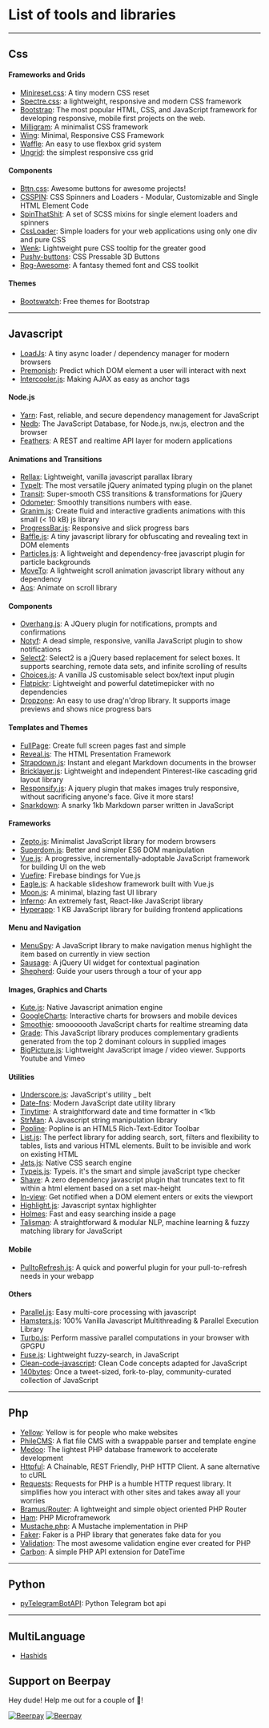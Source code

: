 <!---
	<span style="color:red">**Testing!** text</span>
-->
# List of tools and libraries

<hr>

## Css

#### Frameworks and Grids
* [Minireset.css](http://jgthms.com/minireset.css/): A tiny modern CSS reset 
* [Spectre.css](https://picturepan2.github.io/spectre/): a lightweight, responsive and modern CSS framework
* [Bootstrap](http://getbootstrap.com): The most popular HTML, CSS, and JavaScript framework for developing responsive, mobile first projects on the web.
* [Milligram](https://milligram.github.io/): A minimalist CSS framework
* [Wing](http://usewing.ml): Minimal, Responsive CSS Framework 
* [Waffle](https://lucasgruwez.github.io/waffle-grid/): An easy to use flexbox grid system
* [Ungrid](http://chrisnager.github.io/ungrid): the simplest responsive css grid

#### Components
* [Bttn.css](https://bttn.surge.sh/): Awesome buttons for awesome projects!
* [CSSPIN](https://webkul.github.io/csspin/): CSS Spinners and Loaders - Modular, Customizable and Single HTML Element Code
* [SpinThatShit](https://matejkustec.github.io/SpinThatShit/): A set of SCSS mixins for single element loaders and spinners
* [CssLoader](http://www.raphaelfabeni.com.br/css-loader/): Simple loaders for your web applications using only one div and pure CSS
* [Wenk](https://tiaanduplessis.github.io/wenk/): Lightweight pure CSS tooltip for the greater good 
* [Pushy-buttons](https://iraul.github.io/pushy-buttons/): CSS Pressable 3D Buttons
* [Rpg-Awesome](http://nagoshiashumari.github.io/Rpg-Awesome/): A fantasy themed font and CSS toolkit

#### Themes
* [Bootswatch](http://bootswatch.com/): Free themes for Bootstrap

<hr>

## Javascript
* [LoadJs](https://github.com/muicss/loadjs): A tiny async loader / dependency manager for modern browsers
* [Premonish](https://github.com/mathisonian/premonish): Predict which DOM element a user will interact with next
* [Intercooler.js](http://intercoolerjs.org): Making AJAX as easy as anchor tags 

#### Node.js
* [Yarn](https://yarnpkg.com/): Fast, reliable, and secure dependency management for JavaScript
* [Nedb](https://github.com/louischatriot/nedb): The JavaScript Database, for Node.js, nw.js, electron and the browser
* [Feathers](https://feathersjs.com): A REST and realtime API layer for modern applications

#### Animations and Transitions
* [Rellax](https://dixonandmoe.com/rellax/): Lightweight, vanilla javascript parallax library 
* [TypeIt](http://macarthur.me/typeit): The most versatile jQuery animated typing plugin on the planet
* [Transit](http://ricostacruz.com/jquery.transit/): Super-smooth CSS transitions & transformations for jQuery
* [Odometer](https://github.com/HubSpot/odometer): Smoothly transitions numbers with ease.
* [Granim.js](https://sarcadass.github.io/granim.js/ ): Create fluid and interactive gradients animations with this small (< 10 kB) js library
* [ProgressBar.js](https://kimmobrunfeldt.github.io/progressbar.js): Responsive and slick progress bars
* [Baffle.js](https://camwiegert.github.io/baffle): A tiny javascript library for obfuscating and revealing text in DOM elements
* [Particles.js](https://marcbruederlin.github.io/particles.js/): A lightweight and dependency-free javascript plugin for particle backgrounds
* [MoveTo](https://github.com/hsnaydd/moveTo): A lightweight scroll animation javascript library without any dependency
* [Aos](https://github.com/michalsnik/aos): Animate on scroll library

#### Components
* [Overhang.js](http://paulkr.github.io/overhang.js): A JQuery plugin for notifications, prompts and confirmations
* [Notyf](http://carlosroso.com/notyf/): A dead simple, responsive, vanilla JavaScript plugin to show notifications
* [Select2](https://select2.github.io/): Select2 is a jQuery based replacement for select boxes. It supports searching, remote data sets, and infinite scrolling of results
* [Choices.js](https://joshuajohnson.co.uk/Choices/): A vanilla JS customisable select box/text input plugin
* [Flatpickr](https://chmln.github.io/flatpickr): Lightweight and powerful datetimepicker with no dependencies 
* [Dropzone](http://www.dropzonejs.com): An easy to use drag'n'drop library. It supports image previews and shows nice progress bars

#### Templates and Themes
* [FullPage](http://alvarotrigo.com/fullPage/): Create full screen pages fast and simple
* [Reveal.js](http://lab.hakim.se/reveal-js/): The HTML Presentation Framework
* [Strapdown.js](http://strapdownjs.com/): Instant and elegant Markdown documents in the browser
* [Bricklayer.js](http://bricklayer.js.org): Lightweight and independent Pinterest-like cascading grid layout library 
* [Responsify.js](http://responsifyjs.space): A jquery plugin that makes images truly responsive, without sacrificing anyone's face. Give it more stars! 
* [Snarkdown](https://github.com/developit/snarkdown): A snarky 1kb Markdown parser written in JavaScript

#### Frameworks
* [Zepto.js](http://zeptojs.com/): Minimalist JavaScript library for modern browsers
* [Superdom.js](https://superdom.site/): Better and simpler ES6 DOM manipulation
* [Vue.js](https://vuejs.org/): A progressive, incrementally-adoptable JavaScript framework for building UI on the web
* [Vuefire](https://github.com/vuejs/vuefire): Firebase bindings for Vue.js
* [Eagle.js](https://zulko.github.io/eaglejs-demo/): A hackable slideshow framework built with Vue.js
* [Moon.js](http://moonjs.ga/): A minimal, blazing fast UI library
* [Inferno](https://github.com/infernojs/inferno): An extremely fast, React-like JavaScript library
* [Hyperapp](https://hyperapp.glitch.me): 1 KB JavaScript library for building frontend applications

#### Menu and Navigation
* [MenuSpy](https://github.com/lcdsantos/menuspy): A JavaScript library to make navigation menus highlight the item based on currently in view section
* [Sausage](http://christophercliff.com/sausage/): A jQuery UI widget for contextual pagination
* [Shepherd](http://github.hubspot.com/shepherd/docs/welcome): Guide your users through a tour of your app

#### Images, Graphics and Charts
* [Kute.js](http://thednp.github.io/kute.js): Native Javascript animation engine
* [GoogleCharts](https://developers.google.com/chart/): Interactive charts for browsers and mobile devices
* [Smoothie](http://smoothiecharts.org): smooooooth JavaScript charts for realtime streaming data
* [Grade](http://benhowdle.im/grade): This JavaScript library produces complementary gradients generated from the top 2 dominant colours in supplied images
* [BigPicture.js](https://henrygd.me/bigpicture): Lightweight JavaScript image / video viewer. Supports Youtube and Vimeo

#### Utilities
* [Underscore.js](http://underscorejs.org): JavaScript's utility _ belt 
* [Date-fns](https://date-fns.org/): Modern JavaScript date utility library
* [Tinytime](https://github.com/aweary/tinytime): A straightforward date and time formatter in <1kb
* [StrMan](https://dleitee.github.io/strman/): A Javascript string manipulation library
* [Popline](http://kenshin54.github.io/popline): Popline is an HTML5 Rich-Text-Editor Toolbar 
* [List.js](http://listjs.com): The perfect library for adding search, sort, filters and flexibility to tables, lists and various HTML elements. Built to be invisible and work on existing HTML
* [Jets.js](https://jets.js.org): Native CSS search engine 
* [Typeis.js](https://typeis.github.io/): Typeis. it's the smart and simple javaScript type checker 
* [Shave](https://dollarshaveclub.github.io/shave/): A zero dependency javascript plugin that truncates text to fit within a html element based on a set max-height
* [In-view](https://camwiegert.github.io/in-view): Get notified when a DOM element enters or exits the viewport
* [Highlight.js](https://github.com/isagalaev/highlight.js): Javascript syntax highlighter
* [Holmes](https://haroen.me/holmes/): Fast and easy searching inside a page
* [Talisman](http://yomguithereal.github.io/talisman/): A straightforward & modular NLP, machine learning & fuzzy matching library for JavaScript

#### Mobile
* [PulltoRefresh.js](https://www.boxfactura.com/pulltorefresh.js/): A quick and powerful plugin for your pull-to-refresh needs in your webapp

#### Others
* [Parallel.js](https://parallel.js.org): Easy multi-core processing with javascript
* [Hamsters.js](http://www.hamsters.io): 100% Vanilla Javascript Multithreading & Parallel Execution Library
* [Turbo.js](https://turbo.github.io): Perform massive parallel computations in your browser with GPGPU
* [Fuse.js](http://fusejs.io/): Lightweight fuzzy-search, in JavaScript 
* [Clean-code-javascript](https://github.com/ryanmcdermott/clean-code-javascript): Clean Code concepts adapted for JavaScript
* [140bytes](https://github.com/jed/140bytes): Once a tweet-sized, fork-to-play, community-curated collection of JavaScript

<hr>

## Php
* [Yellow](https://datenstrom.se/yellow): Yellow is for people who make websites
* [PhileCMS](http://philecms.com/): A flat file CMS with a swappable parser and template engine
* [Medoo](http://medoo.in): The lightest PHP database framework to accelerate development
* [Httpful](http://phphttpclient.com): A Chainable, REST Friendly, PHP HTTP Client. A sane alternative to cURL
* [Requests](http://requests.ryanmccue.info/): Requests for PHP is a humble HTTP request library. It simplifies how you interact with other sites and takes away all your worries
* [Bramus/Router](https://github.com/bramus/router): A lightweight and simple object oriented PHP Router
* [Ham](https://github.com/radiosilence/Ham): PHP Microframework
* [Mustache.php](http://mustache.github.io/): A Mustache implementation in PHP
* [Faker](https://github.com/fzaninotto/Faker): Faker is a PHP library that generates fake data for you
* [Validation](http://respect.github.io/Validation): The most awesome validation engine ever created for PHP 
* [Carbon](http://carbon.nesbot.com/): A simple PHP API extension for DateTime

<hr>

## Python
* [pyTelegramBotAPI](https://github.com/eternnoir/pyTelegramBotAPI): Python Telegram bot api

<hr>

## MultiLanguage
* [Hashids](http://hashids.org/)

## Support on Beerpay
Hey dude! Help me out for a couple of :beers:!

[![Beerpay](https://beerpay.io/VickPix/tools-and-libs/badge.svg?style=beer-square)](https://beerpay.io/VickPix/tools-and-libs)  [![Beerpay](https://beerpay.io/VickPix/tools-and-libs/make-wish.svg?style=flat-square)](https://beerpay.io/VickPix/tools-and-libs?focus=wish)